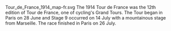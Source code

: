 Tour_de_France_1914_map-fr.svg The 1914 Tour de France was the 12th edition of Tour de France, one of cycling's Grand Tours. The Tour began in Paris on 28 June and Stage 9 occurred on 14 July with a mountainous stage from Marseille. The race finished in Paris on 26 July.
